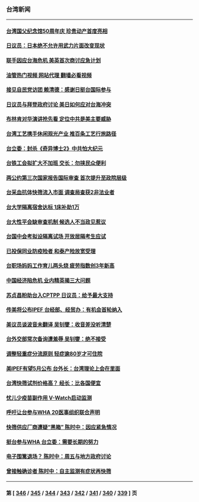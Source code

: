 ### 台湾新闻
---
#### [台湾国父纪念馆50周年庆 珍贵动产首度亮相](../../pages/ncid1349361/n13727751.md?05060045) 
#### [日议员：日本绝不允许用武力片面改变现状](../../pages/ncid1349361/n13727721.md?05060045) 
#### [联手因应台海危机 美英首次商讨应急计划](../../pages/ncid1349361/n13727635.md?05060045) 
#### [油管热门视频 网站代理 翻墙必看视频](http://209.222.30.114:81/youtube.html?05060045)
#### [接见自民党访团 赖清德：感谢日挺台国际参与](../../pages/ncid1349361/n13727571.md?05060045) 
#### [日议员与拜登政府讨论 美日如何应对台海冲突](../../pages/ncid1349361/n13727470.md?05060045) 
#### [布林肯对华演讲抢先看 定位中共是美主要威胁](../../pages/ncid1349361/n13727292.md?05060045) 
#### [台湾工艺携手休闲观光产业 推百条工艺行旅路径](../../pages/ncid1349361/n13727441.md?05060045) 
#### [台立委：封杀《奇异博士2》中共怕大纪元](../../pages/ncid1349361/n13727119.md?05060045) 
#### [台铁工会拟扩大不加班 交长：勿挟民众便利](../../pages/ncid1349361/n13727142.md?05060045) 
#### [两公约第三次国家报告国际审查 首次提升至政院层级](../../pages/ncid1349361/n13727140.md?05060045) 
#### [台采血抗体快筛流入市面 调查局查获2非法业者](../../pages/ncid1349361/n13727144.md?05060045) 
#### [台大学隔离宿舍达标 1床补助1万](../../pages/ncid1349361/n13727153.md?05060045) 
#### [台大性平会缺审查机制 候选人不当政见惹议](../../pages/ncid1349361/n13727150.md?05060045) 
#### [台国中会考拟设隔离试场 开放居隔考生应试](../../pages/ncid1349361/n13727151.md?05060045) 
#### [已投保同业防疫险者 和泰产险放宽受理](../../pages/ncid1349361/n13727152.md?05060045) 
#### [台职场妈妈工作育儿两头烧 疲劳指数创3年新高](../../pages/ncid1349361/n13727154.md?05060045) 
#### [中国经济陷危机 业内精英揭三大问题](../../pages/ncid1349361/n13727031.md?05060045) 
#### [苏贞昌盼助台入CPTPP 日议员：给予最大支持](../../pages/ncid1349361/n13727116.md?05060045) 
#### [传美将公布IPEF 台经部、经贸办：有机会首轮纳入](../../pages/ncid1349361/n13727114.md?05060045) 
#### [美议员谈波音未翻译 吴钊燮：收音差没听清楚](../../pages/ncid1349361/n13727115.md?05060045) 
#### [台外交部常次备询遭羞辱 吴钊燮：绝不接受](../../pages/ncid1349361/n13727118.md?05060045) 
#### [调整轻重症分流原则  轻症逾80岁才可住院](../../pages/ncid1349361/n13727067.md?05060045) 
#### [美IPEF有望5月公布 台外长：台湾理论上会在里面](../../pages/ncid1349361/n13727087.md?05060045) 
#### [台湾快筛试剂价格高？ 经长：比各国便宜](../../pages/ncid1349361/n13727055.md?05060045) 
#### [忧儿少疫苗副作用 V-Watch启动监测](../../pages/ncid1349361/n13727060.md?05060045) 
#### [呼吁让台参与WHA 20医事组织联合声明](../../pages/ncid1349361/n13727084.md?05060045) 
#### [快筛供应厂商遭疑“黑箱” 陈时中：因应紧急情况](../../pages/ncid1349361/n13727058.md?05060045) 
#### [挺台参与WHA 台立委：需要长期的努力](../../pages/ncid1349361/n13727056.md?05060045) 
#### [电子围篱退场？ 陈时中：周五与地方政府讨论](../../pages/ncid1349361/n13727069.md?05060045) 
#### [曾接触确诊者  陈时中：自主监测有症状再快筛](../../pages/ncid1349361/n13727070.md?05060045) 

---
#### 第 [ [346](./346.md?05060045) / [345](./345.md?05060045) / [344](./344.md?05060045) / [343](./343.md?05060045) / [342](./342.md?05060045) / [341](./341.md?05060045) / [340](./340.md?05060045) / [339](./339.md?05060045) ] 页
